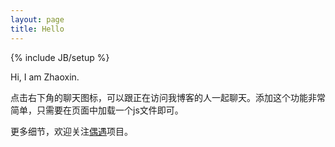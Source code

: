 ```yaml
---
layout: page
title: Hello
---
```

{% include JB/setup %}

Hi, I am Zhaoxin.  






点击右下角的聊天图标，可以跟正在访问我博客的人一起聊天。添加这个功能非常简单，只需要在页面中加载一个js文件即可。  



更多细节，欢迎关注[偶遇](http://xpro.im/)项目。
